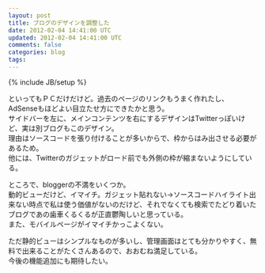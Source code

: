 ```yaml
---
layout: post
title: ブログのデザインを調整した
date: 2012-02-04 14:41:00 UTC
updated: 2012-02-04 14:41:00 UTC
comments: false
categories: blog
tags: 
---
```

{% include JB/setup %}

<div><p>&#12392;&#12356;&#12387;&#12390;&#12418;&#65328;&#65315;&#12384;&#12369;&#12384;&#12369;&#12393;&#12290;&#36942;&#21435;&#12398;&#12506;&#12540;&#12472;&#12398;&#12522;&#12531;&#12463;&#12418;&#12358;&#12414;&#12367;&#20316;&#12428;&#12383;&#12375;&#12289;AdSense&#12418;&#12411;&#12393;&#12424;&#12356;&#30446;&#31435;&#12383;&#12379;&#26041;&#12395;&#12391;&#12365;&#12383;&#12363;&#12392;&#24605;&#12358;&#12290;<br>&#12469;&#12452;&#12489;&#12496;&#12540;&#12434;&#24038;&#12395;&#12289;&#12513;&#12452;&#12531;&#12467;&#12531;&#12486;&#12531;&#12484;&#12434;&#21491;&#12395;&#12377;&#12427;&#12487;&#12470;&#12452;&#12531;&#12399;Twitter&#12387;&#12413;&#12356;&#12369;&#12393;&#12289;&#23455;&#12399;&#21029;&#12502;&#12525;&#12464;&#12418;&#12371;&#12398;&#12487;&#12470;&#12452;&#12531;&#12290;<br>&#29702;&#30001;&#12399;&#12477;&#12540;&#12473;&#12467;&#12540;&#12489;&#12434;&#24373;&#12426;&#20184;&#12369;&#12427;&#12371;&#12392;&#12364;&#22810;&#12356;&#12363;&#12425;&#12391;&#12289;&#26528;&#12363;&#12425;&#12399;&#12415;&#20986;&#12373;&#12379;&#12427;&#24517;&#35201;&#12364;&#12354;&#12427;&#12383;&#12417;&#12290;<br>&#20182;&#12395;&#12399;&#12289;Twitter&#12398;&#12460;&#12472;&#12455;&#12483;&#12488;&#12364;&#12525;&#12540;&#12489;&#21069;&#12391;&#12418;&#22806;&#20596;&#12398;&#26528;&#12364;&#32302;&#12414;&#12394;&#12356;&#12424;&#12358;&#12395;&#12375;&#12390;&#12356;&#12427;&#12290;</p><p>&#12392;&#12371;&#12429;&#12391;&#12289;blogger&#12398;&#19981;&#28288;&#12434;&#12356;&#12367;&#12388;&#12363;&#12290;<br>&#21205;&#30340;&#12499;&#12517;&#12540;&#12384;&#12369;&#12393;&#12289;&#12452;&#12510;&#12452;&#12481;&#12290;&#12460;&#12472;&#12455;&#12483;&#12488;&#36028;&#12428;&#12394;&#12356;&#8594;&#12477;&#12540;&#12473;&#12467;&#12540;&#12489;&#12495;&#12452;&#12521;&#12452;&#12488;&#20986;&#26469;&#12394;&#12356;&#26178;&#28857;&#12391;&#31169;&#12399;&#20351;&#12358;&#20385;&#20516;&#12364;&#12394;&#12356;&#12398;&#12384;&#12369;&#12393;&#12289;&#12381;&#12428;&#12391;&#12394;&#12367;&#12390;&#12418;&#26908;&#32034;&#12391;&#12383;&#12393;&#12426;&#30528;&#12356;&#12383;&#12502;&#12525;&#12464;&#12391;&#12354;&#12398;&#27503;&#36554;&#12367;&#12427;&#12367;&#12427;&#12364;&#27491;&#30452;&#39729;&#38518;&#12375;&#12356;&#12392;&#24605;&#12387;&#12390;&#12356;&#12427;&#12290;<br>&#12414;&#12383;&#12289;&#12514;&#12496;&#12452;&#12523;&#12506;&#12540;&#12472;&#12364;&#12452;&#12510;&#12452;&#12481;&#12363;&#12387;&#12371;&#12424;&#12367;&#12394;&#12356;&#12290;</p><p>&#12383;&#12384;&#38745;&#30340;&#12499;&#12517;&#12540;&#12399;&#12471;&#12531;&#12503;&#12523;&#12394;&#12418;&#12398;&#12364;&#22810;&#12356;&#12375;&#12289;&#31649;&#29702;&#30011;&#38754;&#12399;&#12392;&#12390;&#12418;&#20998;&#12363;&#12426;&#12420;&#12377;&#12367;&#12289;&#28961;&#26009;&#12391;&#20986;&#26469;&#12427;&#12371;&#12392;&#12364;&#12383;&#12367;&#12373;&#12435;&#12354;&#12427;&#12398;&#12391;&#12289;&#12362;&#12362;&#12416;&#12397;&#28288;&#36275;&#12375;&#12390;&#12356;&#12427;&#12290;<br>&#20170;&#24460;&#12398;&#27231;&#33021;&#36861;&#21152;&#12395;&#12418;&#26399;&#24453;&#12375;&#12383;&#12356;&#12290;</p></div>
